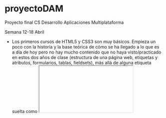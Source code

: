 # proyectoDAM
Proyecto final CS Desarrollo Aplicaciones Multiplataforma

Semana 12-18 Abril
  - Los primeros cursos de HTML5 y CSS3 son muy básicos. Empieza un poco con la historia y la base teórica de cómo se ha llegado a lo que es a día de hoy pero no hay mucho contenido que no haya visto/practicado en estos dos años de clase (estructura de una página web, etiquetas y atributos, formularios, tablas, fieldsets), más allá de alguna etiqueta suelta como <iframe> o alguna etiqueta multimedia. En cuanto al CSS, aunque sea un curso de aprendizaje literalmente desde 0, lo volveré a repetir un par de veces para afianzar conceptos ya que, sinceramente, el CSS es algo que se me atraganta, y quiero afianzar más una base antes de meterme de pleno en un framework para el frontend. Los ejemplos de tareas del curso considero que son bastante sencillos/básicos, teniendo en cuenta que es un curso desde 0.
  
  - JavaScript: también empieza desde 0, explicando un poco la base teórica y los distintos conceptos básicos que hay que manejar (runtime, asincronía, paralelismo, event loop, etc). Por ahora, tampoco he encontrado nada nuevo o que me resulte extraño o diferente al contenido del ciclo, aunque a nivel personal me interesa bastante todo lo relacionado con JavaScript ya que es muy utilizado y requerido en el mundo laboral y lo estoy tratando bastante en las prácticas. Aún así, voy cogiendo más soltura con los proyectos que tengo que realizar en la empresa y podré dedicarle más tiempo y esfuerzo al proyecto en estas semanas para los siguientes cursos que son totalmente desconocidos para mí.
  
 Semana 25 Abril - 2 Mayo
  
  - JavaScript: el curso sigue siendo de aspectos básicos (primitivas, estructuras y operaciones con datos, diferencias entre declaraciones de funciones y llamadas a ellas). Me pareció interesante el tema de bind/call/apply para ver el funcionamiento de this en JavaScript, estando acostumbrado a la POO en Java/C#, y como poder tratarlo en tiempo de ejecución. El tema de orientación a objetos, instancia y propiedades y acceso a ellas no es nada nuevo, similar a lenguajes ya vistos, aunque lo que sí que no conocía era el tema de los prototipos (__proto__) para herencias.
  El tema de control de flujo es básico, comparaciones con true y false, funcionamiento de switch y orden de toma de deciones del llamado "Coercion Algorithm' para hacer las comprobaciones de una comparación. En cuanto al uso de las iteraciones, tampoco nada nuevo del funcionamiento de los bucles, similar a otros lenguajes ya vistos.
  En cuanto al último de tema de funcionamiento del navegador con JavaScript, sí que me pareció interesante cómo poder manejar y entender cómo funcionan los xml/json y convertirlos para poder tratar los datos de una web o API, dentro de las miles de líneas de código que tienen.
  Algo que sí me gustaría en este tema es que hubiese algún planteamiento de ejercicios más allá de ejemplos hechos a lo largo del vídeo para poder practicar, como era el caso del primer tema de HTML/CSS, donde aunque los ejercicios fueran básicos (teniendo en cuenta que se parte de 0), es una manera diferente de practicar aparte de seguir los ejemplos que va haciendo sobre la marcha o que coge directamente de la documentación oficial para ver cómo funcionan.
  
  - Vue.js: entrando un poco ya en materia nueva, el tema de vue.js y tener la opción de utilizar un framework que te facilite y mejore la creación del front-end de tu  web sin la "necesidad" de crearlo todo desde 0 con simple CSS abre un abanico de posibilidades a la hora de programar. Este tema ya tiene algunos ejemplos prácticos con los que sí poder practicar y poder familiarizarme con el framework, además de ir subiendo algo útil para el seguimiento sin ser ejercicios o comprobaciones sueltas.
  
 Semana 2 Mayo - 9 Mayo
  
  - Vue.js: avanzando con los vídeos y creado el proyecto, el inicio (así como a varios usuarios que han puesto un comentario en las respuestas del vídeo) me parece un poco confuso una vez te pones con la parte práctica. Instaladas dependencias de npm, node.js y babel. Interesante este último, transpilador para "traducir" ecmascript a javascript compatible con cualquier navegador moderno.
  Imagino que es normal, pero veo demasiada diferencia entre la enseñanza desde 0 de los cursos de HTML y CSS comparado con éste (también es un profesor distinto). Como ya dije, en las respuestas veo que no soy el único y hay desconcierto a la hora de realizar los primeros pasos (creación del proyecto, primer componente, qué ha hecho el profesor para llegar hasta ahí, etc.) 
  
  
Semana 9 Mayo - 16 Mayo
    
  - Vue.js: siguiendo con el curso, el tema del ciclo de vida de los componentes supongo que es algo lógico en cualquier o casi cualquier parte de la programación, que todo siga un orden dependiendo en qué fase se encuentre. En cuanto a la comunicación entre componentes, desde el padre al hijo se hace mediante las propiedades que el hijo hereda y en el caso contrario, aunque no es lo habitual, para comunicarse desde un hijo al padre se haría mediante la emisión de eventos, aunque solo si se quiere comunicar con sólo un nivel superior. Sobre los componentes asíncronos, vue nos permite la posibilidad de cargar nuestros componentes de forma asíncrona, o bajo demanda; básicamente, cargarlos sólo cuando los necesitemos y no siempre que se ejecute nuestra aplicación para ahorrar recursos.
  He instalado pug en el proyecto, que es una alternativa para generar el HTML de una forma más corta y utilizando una sintaxis más simple. Además, se pueden utilizar atributos, filtros, módulos e interpolaciones propias de pug. Me ha parecido interesante lo que he entendido del tema de bindings y asociar un elemento del componente a alguna parte del frontend, como puede ser un nombre o un email.
  
  - Git: instalación de herramientas de trabajo de git y creación del primer repositorio local. Explicación básica de las 3 fases que experimenta un archivo (working directory, staging y commit). Comando git diff para saber qué ha cambiado en un fichero y uso de tkdiff como herramienta más visual para ver los cambios. Explicación de cómo utilizar el git diff para ver los cambios dependiendo de la fase en la que se encuentre el fichero, ya que el git diff no va a comprobar cambios de un fichero que está en el working directory y en el área de staging, pero sí lo hará con los cambios de un fichero en el working directory y en el área de commit (lo ejemplifica bastante bien simulando que cada estado es una caja a la que se va moviendo el fichero al hacer git add y git commit). Para comparar cambios entre un fichero que está en el working directory y otro que está staged usaremos el comando git diff --staged.
  
  - Git remoto: conexión a un repositorio remoto desde comandos de consola git bash. Git pull para descargar archivos del repositorio al que hemos realizado la conexión con git fetch (en el ejemplo estamos el proyecto: https://github.com/sharkdp/bat y git push para subir archivos al repositorio (aunque actualmente estamos trabajando en local). En otro ejemplo se usa git clone directamente del repositorio, con lo que las funciones git init, git fetch y pull están implícitos.
  
  En cuanto a deshacer cambios que hemos hecho, podemos "retirar" un fichero que ya fue aprobado y está en área de commit y devolverlo al working directory con el comando checkout, mientras que para "enviar" un fichero del área de staging tras hacer un git add al working directory se usa el comando reset. Con el git checkout podemos añadir el identificador -- para referirnos a un archivo o un grupo de archivos (por ejemplo si un archivo se llama master y sólo queremos traer de vuelta ese archivo, ya que, por defecto, la rama principal del repositorio se llamará master a no ser que lo modifiquemos). 
  - Ramas de git (branches): muy interesante este tema, dando la posibilidad de, a partir de un código base, que surjan varios "experimentos" con los que hacer pruebas, testear métodos o funciones y, si llegan a ser aprobados, fusionarlos con la rama principal. Ideal para trabajos en equipo.
   Para crear nuevas ramas utilizamos "git branch 'nombrerama' 'rama de partida'" y para movernos a esa rama utilizamos git checkout 'nombrerama'. Una vez terminado y si queremos aprobar los cambios que hemos realizado en nuestra rama y añadirlos a la rama principal se usa el comando git merge 'ramaorigen' 'ramadestino'. Para borrar una rama se utiliza el comando git branch con el modificador -d 'nombrerama'. Me pareció interesante la funcionalidad de git blame, para encontrar al autor de un cambio (deseado o indeseado), por ejemplo, para saber quién ha modificado un fichero en concreto, líneas de código en concreto: git blame -L 6,8 src/output.rs.
  También creo que es muy importante el tema de las etiquetas, sobre todo para las distintas versiones que puede tener mi proyecto y la información que pueden albergar, pudiendo apuntar, por ejemplo, a una versión donde tenga cambios verdaderamente importantes y que deberían tener en cuenta. Lo último a descatar es el uso del git stash, que nos hace una especie de "copia temporal" o foto de la que podemos volver a obtener los datos de ese momento.
  Personalmente, pienso que git (GitHub/GitLab) es una herramienta imprescindible para cualquier programador, dadas todas las funcionalidades que ofrece tanto individual como colectivamente, además de las facilidades para poder tener acceso a tu repositorio prácticamente en cualquier dispositivo.
  
  - Curso git vs curso vue.js:
    Veo que hay una diferencia ABISMAL a la hora de la enseñanza del curso. Puedo entender que vue.js es un campo que puede extenderse mucho (aunque git también tiene lo suyo) y hay más conceptos que tratar a la hora de explicarlo desde cero, pero partiendo de que el curso es para personas que tienen 0 experiencia en esos campos, lo estoy pasando realmente mal con el curso de vue.js: apenas puedo ejecutar el proyecto sin errores, cada vez que intento seguir los vídeos de las explicaciones el código es distinto de un vídeo a otro, o incluso de un fotograma a otro, crea componentes de la nada, copia y pega código que ni idea de donde lo saca ni lo enseña/explica. Honestamente, está siendo una muy mala experiencia y no estoy logrando aprender nada (y lo que más me asusta es que los cursos de node.js y express los da el mismo profesor). 
  Por otra parte, el curso de git, aunque el profesor se ponga a tirar comandos sin parar, marca una buena base de para qué es cada uno, aparte de la explicación en vídeo tiene los apuntes resumidos en la descripción donde explica incluso más algunos detalles que se han podido pasar y, vuelvo a decir, aunque es un curso básico de git, la explicación de cada comando o de cada paso que va a seguir está muy bien detallada, todo lo contrario que el de vue, en el que me da la impresión de que, como me dijiste en la anterior revisión, da por triviales cosas que, al menos para mí, no lo están siendo y por mucho que lo intente no consigo avanzar. 
  
  En el caso del curso de git, los ejemplos prácticos que he subido son básicamente jugar un poco con los comandos básicos, ver las modificaciones y como funcionan los tres estados de los ficheros, clonado de repositorios remotos, funciones con ramas (crear, moverte, eliminar).
  
  
  
  
  
  
  
  
